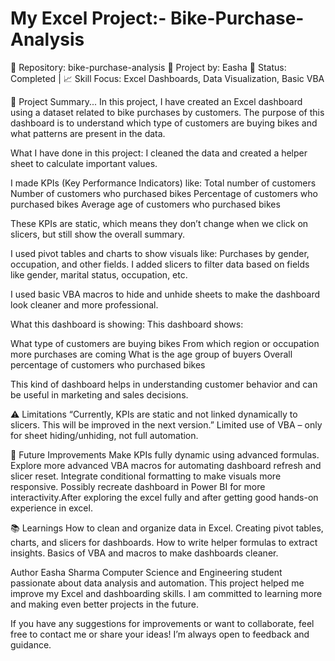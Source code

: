 #  My Excel Project:- Bike-Purchase-Analysis
📁 Repository: bike-purchase-analysis
🧠 Project by: Easha
📌 Status: Completed | 📈 Skill Focus: Excel Dashboards, Data Visualization, Basic VBA

📖 Project Summary...
In this project, I have created an Excel dashboard using a dataset related to bike purchases by customers. The purpose of this dashboard is to understand which type of customers are buying bikes and what patterns are present in the data.

What I have done in this project:
I cleaned the data and created a helper sheet to calculate important values.

I made KPIs (Key Performance Indicators) like:
Total number of customers
Number of customers who purchased bikes
Percentage of customers who purchased bikes
Average age of customers who purchased bikes

These KPIs are static, which means they don’t change when we click on slicers, but still show the overall summary.

I used pivot tables and charts to show visuals like:
Purchases by gender, occupation, and other fields.
I added slicers to filter data based on fields like gender, marital status, occupation, etc.

I used basic VBA macros to hide and unhide sheets to make the dashboard look cleaner and more professional.

What this dashboard is showing:
This dashboard shows:

What type of customers are buying bikes
From which region or occupation more purchases are coming
What is the age group of buyers
Overall percentage of customers who purchased bikes

This kind of dashboard helps in understanding customer behavior and can be useful in marketing and sales decisions.

⚠️ Limitations
“Currently, KPIs are static and not linked dynamically to slicers. This will be improved in the next version.”
Limited use of VBA – only for sheet hiding/unhiding, not full automation.


🚀 Future Improvements
Make KPIs fully dynamic using advanced formulas.
Explore more advanced VBA macros for automating dashboard refresh and slicer reset.
Integrate conditional formatting to make visuals more responsive.
Possibly recreate dashboard in Power BI for more interactivity.After exploring the excel fully and after getting good hands-on experience in excel.


📚 Learnings
How to clean and organize data in Excel.
Creating pivot tables, charts, and slicers for dashboards.
How to write helper formulas to extract insights.
Basics of VBA and macros to make dashboards cleaner.


Author
Easha Sharma
Computer Science and Engineering student passionate about data analysis and automation.
This project helped me improve my Excel and dashboarding skills. I am committed to learning more and making even better projects in the future.

If you have any suggestions for improvements or want to collaborate, feel free to contact me or share your ideas! I’m always open to feedback and guidance.
